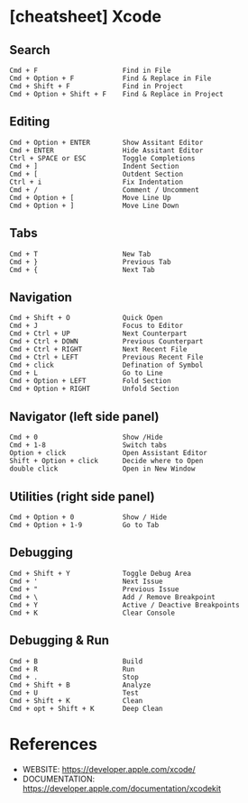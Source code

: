 # [cheatsheet] Xcode 

## Search

```
Cmd + F                     Find in File
Cmd + Option + F            Find & Replace in File
Cmd + Shift + F             Find in Project
Cmd + Option + Shift + F    Find & Replace in Project
```

## Editing

```
Cmd + Option + ENTER        Show Assitant Editor
Cmd + ENTER                 Hide Assitant Editor
Ctrl + SPACE or ESC         Toggle Completions
Cmd + ]                     Indent Section
Cmd + [                     Outdent Section
Ctrl + i                    Fix Indentation
Cmd + /                     Comment / Uncomment
Cmd + Option + [            Move Line Up
Cmd + Option + ]            Move Line Down
```

## Tabs

```
Cmd + T                     New Tab
Cmd + }                     Previous Tab
Cmd + {                     Next Tab
```

## Navigation

```
Cmd + Shift + O             Quick Open
Cmd + J                     Focus to Editor
Cmd + Ctrl + UP             Next Counterpart
Cmd + Ctrl + DOWN           Previous Counterpart
Cmd + Ctrl + RIGHT          Next Recent File
Cmd + Ctrl + LEFT           Previous Recent File
Cmd + click                 Defination of Symbol
Cmd + L                     Go to Line
Cmd + Option + LEFT         Fold Section
Cmd + Option + RIGHT        Unfold Section
```

## Navigator (left side panel)

```
Cmd + 0                     Show /Hide 
Cmd + 1-8                   Switch tabs 
Option + click              Open Assistant Editor
Shift + Option + click      Decide where to Open
double click                Open in New Window
```

## Utilities (right side panel)

```
Cmd + Option + 0            Show / Hide
Cmd + Option + 1-9          Go to Tab
```

## Debugging

```
Cmd + Shift + Y             Toggle Debug Area
Cmd + '                     Next Issue
Cmd + "                     Previous Issue
Cmd + \                     Add / Remove Breakpoint
Cmd + Y                     Active / Deactive Breakpoints
Cmd + K                     Clear Console
```

## Debugging & Run

```
Cmd + B                     Build
Cmd + R                     Run 
Cmd + .                     Stop
Cmd + Shift + B             Analyze
Cmd + U                     Test 
Cmd + Shift + K             Clean
Cmd + opt + Shift + K       Deep Clean
```

# References

* WEBSITE: https://developer.apple.com/xcode/
* DOCUMENTATION: https://developer.apple.com/documentation/xcodekit
